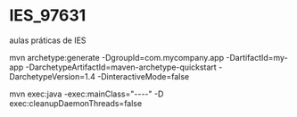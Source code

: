 # IES_97631
aulas práticas de IES

mvn archetype:generate -DgroupId=com.mycompany.app -DartifactId=my-app -DarchetypeArtifactId=maven-archetype-quickstart -DarchetypeVersion=1.4 -DinteractiveMode=false

mvn exec:java -exec:mainClass="----" -D exec:cleanupDaemonThreads=false
